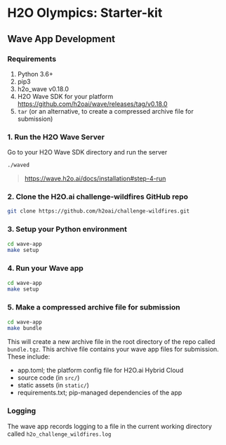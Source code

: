 # H2O Olympics: Starter-kit

## Wave App Development

### Requirements

1. Python 3.6+
2. pip3
3. h2o_wave v0.18.0
4. H2O Wave SDK for your platform
   https://github.com/h2oai/wave/releases/tag/v0.18.0
5. `tar` (or an alternative, to create a compressed archive file for submission)

### 1. Run the H2O Wave Server

Go to your H2O Wave SDK directory and run the server

```bash
./waved
```
> https://wave.h2o.ai/docs/installation#step-4-run


### 2. Clone the H2O.ai challenge-wildfires GitHub repo

```bash
git clone https://github.com/h2oai/challenge-wildfires.git
```

### 3. Setup your Python environment

```bash
cd wave-app
make setup
```

### 4. Run your Wave app

```bash
cd wave-app
make setup
```

### 5. Make a compressed archive file for submission

```bash
cd wave-app
make bundle
```

This will create a new archive file in the root directory of the repo called `bundle.tgz`. This archive file contains your wave app files for submission. These include:
- app.toml; the platform config file for H2O.ai Hybrid Cloud
- source code (in `src/`)
- static assets (in `static/`)
- requirements.txt; pip-managed dependencies of the app

### Logging

The wave app records logging to a file in the current working directory called `h2o_challenge_wildfires.log`

